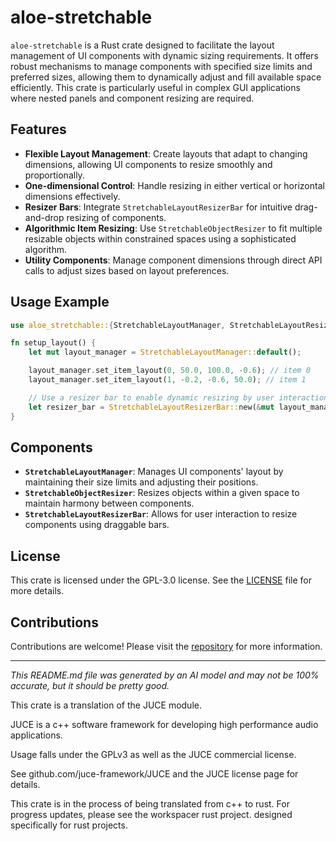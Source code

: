 # aloe-stretchable

`aloe-stretchable` is a Rust crate designed to facilitate the layout management of UI components with dynamic sizing requirements. It offers robust mechanisms to manage components with specified size limits and preferred sizes, allowing them to dynamically adjust and fill available space efficiently. This crate is particularly useful in complex GUI applications where nested panels and component resizing are required.

## Features

- **Flexible Layout Management**: Create layouts that adapt to changing dimensions, allowing UI components to resize smoothly and proportionally.
- **One-dimensional Control**: Handle resizing in either vertical or horizontal dimensions effectively.
- **Resizer Bars**: Integrate `StretchableLayoutResizerBar` for intuitive drag-and-drop resizing of components.
- **Algorithmic Item Resizing**: Use `StretchableObjectResizer` to fit multiple resizable objects within constrained spaces using a sophisticated algorithm.
- **Utility Components**: Manage component dimensions through direct API calls to adjust sizes based on layout preferences.

## Usage Example
```rust
use aloe_stretchable::{StretchableLayoutManager, StretchableLayoutResizerBar};

fn setup_layout() {
    let mut layout_manager = StretchableLayoutManager::default();

    layout_manager.set_item_layout(0, 50.0, 100.0, -0.6); // item 0
    layout_manager.set_item_layout(1, -0.2, -0.6, 50.0); // item 1

    // Use a resizer bar to enable dynamic resizing by user interaction
    let resizer_bar = StretchableLayoutResizerBar::new(&mut layout_manager, 0, true);
}
```

## Components

- **`StretchableLayoutManager`**: Manages UI components' layout by maintaining their size limits and adjusting their positions.
- **`StretchableObjectResizer`**: Resizes objects within a given space to maintain harmony between components.
- **`StretchableLayoutResizerBar`**: Allows for user interaction to resize components using draggable bars.

## License

This crate is licensed under the GPL-3.0 license. See the [LICENSE](LICENSE) file for more details.

## Contributions

Contributions are welcome! Please visit the [repository](https://github.com/klebs6/aloe-rs) for more information.

---

*This README.md file was generated by an AI model and may not be 100% accurate, but it should be pretty good.*

This crate is a translation of the JUCE module.

JUCE is a c++ software framework for developing high performance audio applications.

Usage falls under the GPLv3 as well as the JUCE commercial license.

See github.com/juce-framework/JUCE and the JUCE license page for details.

This crate is in the process of being translated from c++ to rust. For progress updates, please see the workspacer rust project. designed specifically for rust projects.
